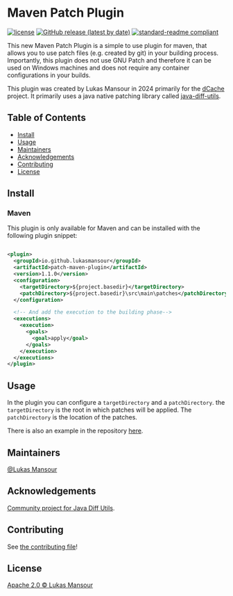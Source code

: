 # Maven Patch Plugin

[![license](https://img.shields.io/github/license/LukasMansour/patch-maven-plugin.svg?style=for-the-badge)](../LICENSE)
[![GitHub release (latest by date)](https://img.shields.io/github/v/release/LukasMansour/patch-maven-plugin?style=for-the-badge)](https://github.com/LukasMansour/patch-maven-plugin/releases)
[![standard-readme compliant](https://img.shields.io/badge/readme%20style-standard-brightgreen.svg?style=for-the-badge)](https://github.com/RichardLitt/standard-readme)

This new Maven Patch Plugin is a simple to use plugin for maven, that allows you to use patch files
(e.g. created by git) in your building process. Importantly, this plugin does not use GNU Patch and
therefore it can be used on Windows machines and does not require any container configurations in
your builds.

This plugin was created by Lukas Mansour in 2024 primarily for
the [dCache](https://github.com/dCache/dcache) project. It primarily uses a java native patching
library called [java-diff-utils](https://github.com/java-diff-utils/java-diff-utils).

## Table of Contents

- [Install](#install)
- [Usage](#usage)
- [Maintainers](#maintainers)
- [Acknowledgements](#acknowledgements)
- [Contributing](#contributing)
- [License](#license)

## Install

### Maven

This plugin is only available for Maven and can be installed with the following plugin snippet:

```xml

<plugin>
  <groupId>io.github.lukasmansour</groupId>
  <artifactId>patch-maven-plugin</artifactId>
  <version>1.1.0</version>
  <configuration>
    <targetDirectory>${project.basedir}</targetDirectory>
    <patchDirectory>${project.basedir}\src\main\patches</patchDirectory>
  </configuration>

  <!-- And add the execution to the building phase-->
  <executions>
    <execution>
      <goals>
        <goal>apply</goal>
      </goals>
    </execution>
  </executions>
</plugin>
```

## Usage

In the plugin you can configure a ```targetDirectory``` and a ```patchDirectory```.
the ```targetDirectory``` is the root in which patches will be applied. The ```patchDirectory``` is
the location of the patches.

There is also an example in the repository [here](../test-project).

## Maintainers

[@Lukas Mansour](https://www.github.com/LukasMansour/)

## Acknowledgements

[Community project for Java Diff Utils](https://github.com/java-diff-utils/java-diff-utils).

## Contributing

See [the contributing file](CONTRIBUTING.md)!

## License

[Apache 2.0 © Lukas Mansour ](../LICENSE)